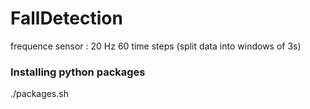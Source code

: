 # FallDetection

frequence sensor : 20 Hz
60 time steps (split data into windows of 3s)

### Installing python packages
./packages.sh
